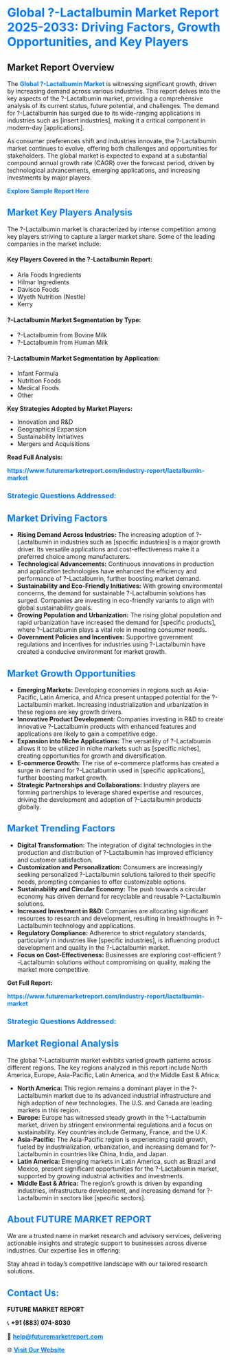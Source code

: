 <h1 style="color: #007BFF;">Global ?-Lactalbumin Market Report 2025-2033: Driving Factors, Growth Opportunities, and Key Players</h1>

<section id="overview">
<h2>Market Report Overview</h2>
<p>The <a href="https://www.futuremarketreport.com/industry-report/lactalbumin-market" style="color: #007BFF; text-decoration: none;"><strong>Global ?-Lactalbumin Market</strong></a> is witnessing significant growth, driven by increasing demand across various industries. This report delves into the key aspects of the ?-Lactalbumin market, providing a comprehensive analysis of its current status, future potential, and challenges. The demand for ?-Lactalbumin has surged due to its wide-ranging applications in industries such as [insert industries], making it a critical component in modern-day [applications].</p>
<p>As consumer preferences shift and industries innovate, the ?-Lactalbumin market continues to evolve, offering both challenges and opportunities for stakeholders. The global market is expected to expand at a substantial compound annual growth rate (CAGR) over the forecast period, driven by technological advancements, emerging applications, and increasing investments by major players.</p>
</section>

<section id="overview">
<p><a href="https://www.futuremarketreport.com/request-sample/reportId=62051" style="color: #007BFF; text-decoration: none;"><strong>Explore Sample Report Here</strong></a></p>
</section>

<section id="key-players">
<h2 style="color: #007BFF;">Market Key Players Analysis</h2>
<p>The ?-Lactalbumin market is characterized by intense competition among key players striving to capture a larger market share. Some of the leading companies in the market include:</p>
<h4>Key Players Covered in the ?-Lactalbumin Report:</h4>
<ul><li>Arla Foods Ingredients</li><li>Hilmar Ingredients</li><li>Davisco Foods</li><li>Wyeth Nutrition (Nestle)</li><li>Kerry</li></ul>
<h4>?-Lactalbumin Market Segmentation by Type:</h4>
<ul><li>?-Lactalbumin from Bovine Milk</li><li>?-Lactalbumin from Human Milk</li></ul>

<h4>?-Lactalbumin Market Segmentation by Application:</h4>
<ul><li>Infant Formula</li><li>Nutrition Foods</li><li>Medical Foods</li><li>Other</li></ul>
<p><strong>Key Strategies Adopted by Market Players:</strong></p>
<ul>
<li>Innovation and R&D</li>
<li>Geographical Expansion</li>
<li>Sustainability Initiatives</li>
<li>Mergers and Acquisitions</li>
</ul>
</section>

<section>
<p><strong>Read Full Analysis: </strong></p><a href="https://www.futuremarketreport.com/industry-report/lactalbumin-market" style="color: #007BFF; text-decoration: none;"><strong>https://www.futuremarketreport.com/industry-report/lactalbumin-market</strong></a>
<h3 style="color: #007BFF;">Strategic Questions Addressed:</h3>
</section>

<section id="driving-factors">
<h2 style="color: #007BFF;">Market Driving Factors</h2>
<ul>
<li><strong>Rising Demand Across Industries:</strong> The increasing adoption of ?-Lactalbumin in industries such as [specific industries] is a major growth driver. Its versatile applications and cost-effectiveness make it a preferred choice among manufacturers.</li>
<li><strong>Technological Advancements:</strong> Continuous innovations in production and application technologies have enhanced the efficiency and performance of ?-Lactalbumin, further boosting market demand.</li>
<li><strong>Sustainability and Eco-Friendly Initiatives:</strong> With growing environmental concerns, the demand for sustainable ?-Lactalbumin solutions has surged. Companies are investing in eco-friendly variants to align with global sustainability goals.</li>
<li><strong>Growing Population and Urbanization:</strong> The rising global population and rapid urbanization have increased the demand for [specific products], where ?-Lactalbumin plays a vital role in meeting consumer needs.</li>
<li><strong>Government Policies and Incentives:</strong> Supportive government regulations and incentives for industries using ?-Lactalbumin have created a conducive environment for market growth.</li>
</ul>
</section>

<section id="growth-opportunities">
<h2 style="color: #007BFF;">Market Growth Opportunities</h2>
<ul>
<li><strong>Emerging Markets:</strong> Developing economies in regions such as Asia-Pacific, Latin America, and Africa present untapped potential for the ?-Lactalbumin market. Increasing industrialization and urbanization in these regions are key growth drivers.</li>
<li><strong>Innovative Product Development:</strong> Companies investing in R&D to create innovative ?-Lactalbumin products with enhanced features and applications are likely to gain a competitive edge.</li>
<li><strong>Expansion into Niche Applications:</strong> The versatility of ?-Lactalbumin allows it to be utilized in niche markets such as [specific niches], creating opportunities for growth and diversification.</li>
<li><strong>E-commerce Growth:</strong> The rise of e-commerce platforms has created a surge in demand for ?-Lactalbumin used in [specific applications], further boosting market growth.</li>
<li><strong>Strategic Partnerships and Collaborations:</strong> Industry players are forming partnerships to leverage shared expertise and resources, driving the development and adoption of ?-Lactalbumin products globally.</li>
</ul>
</section>

<section id="trending-factors">
<h2 style="color: #007BFF;">Market Trending Factors</h2>
<ul>
<li><strong>Digital Transformation:</strong> The integration of digital technologies in the production and distribution of ?-Lactalbumin has improved efficiency and customer satisfaction.</li>
<li><strong>Customization and Personalization:</strong> Consumers are increasingly seeking personalized ?-Lactalbumin solutions tailored to their specific needs, prompting companies to offer customizable options.</li>
<li><strong>Sustainability and Circular Economy:</strong> The push towards a circular economy has driven demand for recyclable and reusable ?-Lactalbumin solutions.</li>
<li><strong>Increased Investment in R&D:</strong> Companies are allocating significant resources to research and development, resulting in breakthroughs in ?-Lactalbumin technology and applications.</li>
<li><strong>Regulatory Compliance:</strong> Adherence to strict regulatory standards, particularly in industries like [specific industries], is influencing product development and quality in the ?-Lactalbumin market.</li>
<li><strong>Focus on Cost-Effectiveness:</strong> Businesses are exploring cost-efficient ?-Lactalbumin solutions without compromising on quality, making the market more competitive.</li>
</ul>
</section>

<section>
<p><strong>Get Full Report: </strong></p><a href="https://www.futuremarketreport.com/industry-report/lactalbumin-market" style="color: #007BFF; text-decoration: none;"><strong>https://www.futuremarketreport.com/industry-report/lactalbumin-market</strong></a>
<h3 style="color: #007BFF;">Strategic Questions Addressed:</h3>
</section>


<section id="regional-analysis">
<h2 style="color: #007BFF;">Market Regional Analysis</h2>
<p>The global ?-Lactalbumin market exhibits varied growth patterns across different regions. The key regions analyzed in this report include North America, Europe, Asia-Pacific, Latin America, and the Middle East & Africa:</p>
<ul>
<li><strong>North America:</strong> This region remains a dominant player in the ?-Lactalbumin market due to its advanced industrial infrastructure and high adoption of new technologies. The U.S. and Canada are leading markets in this region.</li>
<li><strong>Europe:</strong> Europe has witnessed steady growth in the ?-Lactalbumin market, driven by stringent environmental regulations and a focus on sustainability. Key countries include Germany, France, and the U.K.</li>
<li><strong>Asia-Pacific:</strong> The Asia-Pacific region is experiencing rapid growth, fueled by industrialization, urbanization, and increasing demand for ?-Lactalbumin in countries like China, India, and Japan.</li>
<li><strong>Latin America:</strong> Emerging markets in Latin America, such as Brazil and Mexico, present significant opportunities for the ?-Lactalbumin market, supported by growing industrial activities and investments.</li>
<li><strong>Middle East & Africa:</strong> The region’s growth is driven by expanding industries, infrastructure development, and increasing demand for ?-Lactalbumin in sectors like [specific sectors].</li>
</ul>
</section>

<footer>
<h2 style="color: #007BFF;">About FUTURE MARKET REPORT</h2>
<p>We are a trusted name in market research and advisory services, delivering actionable insights and strategic support to businesses across diverse industries. Our expertise lies in offering:</p>

<p>Stay ahead in today’s competitive landscape with our tailored research solutions.</p>

<h2 style="color: #007BFF;">Contact Us:</h2>
<p><strong>FUTURE MARKET REPORT</strong></p>
<p>📞 <strong>+91 (883) 074-8030</strong></p>
<p>📧 <strong><a href="mailto:help@futuremarketreport.com" style="color: #007BFF;">help@futuremarketreport.com</a></strong></p>
<p>🌐 <strong><a href="https://www.futuremarketreport.com/" style="color: #007BFF;">Visit Our Website</a></strong></p>
</footer>